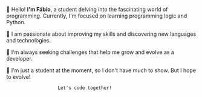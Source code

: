 
 👋 Hello! **I'm Fábio**, a student delving into the fascinating world of programming. 
     Currently, I'm focused on learning programming logic and Python. 
 
 💞️ I am passionate about improving my skills and discovering new languages and technologies. 
 
 👀 I'm always seeking challenges that help me grow and evolve as a developer. 

 🌱 I'm just a student at the moment, so I don't have much to show. But I hope to evolve!                     
                       
                       Let's code together!
  

<!---
Fabi0liver/Fabi0liver is a ✨ special ✨ repository because its `README.md` (this file) appears on your GitHub profile.
You can click the Preview link to take a look at your changes.
--->

